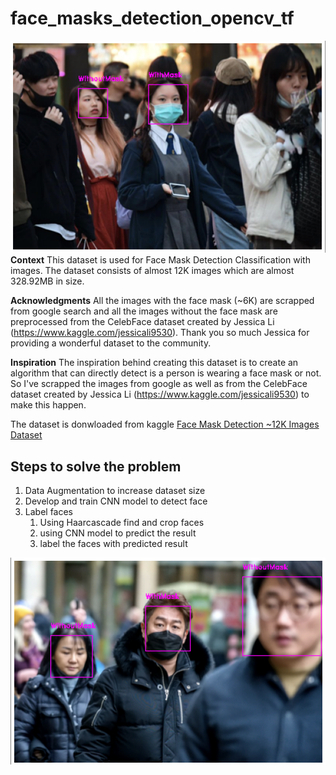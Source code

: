 # face_masks_detection_opencv_tf

![image.png](attachment:/../results/result1.png)
**Context**
This dataset is used for Face Mask Detection Classification with images. The dataset consists of almost 12K images which
are almost 328.92MB in size.

**Acknowledgments**
All the images with the face mask (~6K) are scrapped from google search and all the images without the face mask are
preprocessed from the CelebFace dataset created by Jessica Li (https://www.kaggle.com/jessicali9530). Thank you so much
Jessica for providing a wonderful dataset to the community.

**Inspiration**
The inspiration behind creating this dataset is to create an algorithm that can directly detect is a person is wearing a
face mask or not. So I've scrapped the images from google as well as from the CelebFace dataset created by Jessica
Li (https://www.kaggle.com/jessicali9530) to make this happen.

The dataset is donwloaded from
kaggle [Face Mask Detection ~12K Images Dataset](https://www.kaggle.com/datasets/ashishjangra27/face-mask-12k-images-dataset)

## Steps to solve the problem

1. Data Augmentation to increase dataset size
2. Develop and train CNN model to detect face
3. Label faces
    1. Using Haarcascade find and crop faces
    2. using CNN model to predict the result
    3. label the faces with predicted result

![image.png](attachment:/../results/result2.png)
